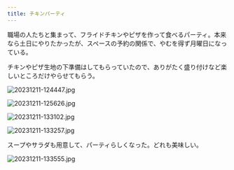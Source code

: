 ```yaml
---
title: チキンパーティ
---
```


職場の人たちと集まって、フライドチキンやピザを作って食べるパーティ。本来なら土日にやりたかったが、スペースの予約の関係で、やむを得ず月曜日になっている。

チキンやピザ生地の下準備はしてもらっていたので、ありがたく盛り付けなど楽しいところだけやらせてもらう。

![20231211-124447.jpg](https://ceshmina-photos.s3.ap-northeast-1.amazonaws.com/medium/202312/20231211-124447.jpg)

![20231211-125626.jpg](https://ceshmina-photos.s3.ap-northeast-1.amazonaws.com/medium/202312/20231211-125626.jpg)

![20231211-133102.jpg](https://ceshmina-photos.s3.ap-northeast-1.amazonaws.com/medium/202312/20231211-133102.jpg "プルコギピザ")

![20231211-133257.jpg](https://ceshmina-photos.s3.ap-northeast-1.amazonaws.com/medium/202312/20231211-133257.jpg "フライドチキン")

スープやサラダも用意して、パーティらしくなった。どれも美味しい。

![20231211-133555.jpg](https://ceshmina-photos.s3.ap-northeast-1.amazonaws.com/medium/202312/20231211-133555.jpg)
